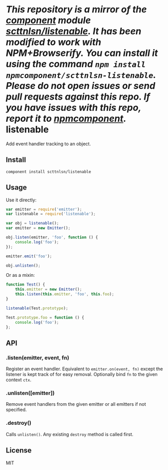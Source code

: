 *This repository is a mirror of the [component](http://component.io) module [scttnlsn/listenable](http://github.com/scttnlsn/listenable). It has been modified to work with NPM+Browserify. You can install it using the command `npm install npmcomponent/scttnlsn-listenable`. Please do not open issues or send pull requests against this repo. If you have issues with this repo, report it to [npmcomponent](https://github.com/airportyh/npmcomponent).*
listenable
==========

Add event handler tracking to an object.

## Install

    component install scttnlsn/listenable

## Usage

Use it directly:

```js
var emitter = require('emitter');
var listenable = require('listenable');

var obj = listenable();
var emitter = new Emitter();

obj.listen(emitter, 'foo', function () {
    console.log('foo');
});

emitter.emit('foo');

obj.unlisten();
```

Or as a mixin:

```js
function Test() {
    this.emitter = new Emitter();
    this.listen(this.emitter, 'foo', this.foo);
}

listenable(Test.prototype);

Test.prototype.foo = function () {
    console.log('foo');
};
```

## API

### .listen(emitter, event, fn)

Register an event handler.  Equivalent to `emitter.on(event, fn)` except the listener is kept track of for easy removal.  Optionally bind `fn` to the given context `ctx`.

### .unlisten([emitter])

Remove event handlers from the given emitter or all emitters if not specified.

### .destroy()

Calls `unlisten()`.  Any existing `destroy` method is called first.

## License

MIT